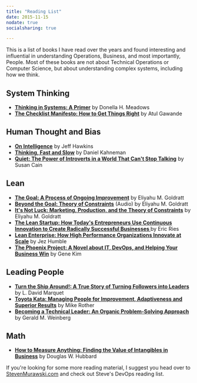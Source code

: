 ```yaml
---
title: "Reading List"
date: 2015-11-15
nodate: true
socialsharing: true

---
```


This is a list of books I have read over the years and found interesting and influential in understanding Operations, Business, and most importantly, People. Most of these books are not about Technical Operations or Computer Science, but about understanding complex systems, including how we think.

## System Thinking
* **[Thinking in Systems: A Primer](http://amzn.com/1603580557)** by Donella H. Meadows
* **[The Checklist Manifesto: How to Get Things Right](http://amzn.com/0312430000)** by Atul Gawande 

## Human Thought and Bias
* **[On Intelligence](http://amzn.com/0805078533)** by Jeff Hawkins
* **[Thinking, Fast and Slow](http://amzn.com/0374533555)** by Daniel Kahneman 
* **[Quiet: The Power of Introverts in a World That Can't Stop Talking](http://amzn.com/0307352153)** by Susan Cain 

## Lean
* **[The Goal: A Process of Ongoing Improvement](http://amzn.com/0884271951)** by Eliyahu M. Goldratt
* **[Beyond the Goal: Theory of Constraints](http://amzn.com/B000ELJ9NO)** (Audio) by Eliyahu M. Goldratt 
* **[It's Not Luck: Marketing, Production, and the Theory of Constraints](http://amzn.com/B00IFI58YW)** by Eliyahu M. Goldratt 
* **[The Lean Startup: How Today's Entrepreneurs Use Continuous Innovation to Create Radically Successful Businesses ](http://amzn.com/0307887898)** by Eric Ries 
* **[Lean Enterprise: How High Performance Organizations Innovate at Scale](http://amzn.com/1449368425)** by Jez Humble 
* **[The Phoenix Project: A Novel about IT, DevOps, and Helping Your Business Win](http://amzn.com/0988262509)** by Gene Kim

## Leading People
* **[Turn the Ship Around!: A True Story of Turning Followers into Leaders ](http://amzn.com/1591846404)** by L. David Marquet
* **[Toyota Kata: Managing People for Improvement, Adaptiveness and Superior Results](http://amzn.com/0071635238)** by Mike Rother 
* **[Becoming a Technical Leader: An Organic Problem-Solving Approach](http://amzn.com/0932633021)** by Gerald M. Weinberg

## Math
* **[How to Measure Anything: Finding the Value of Intangibles in Business](http://amzn.com/1118539273)** by Douglas W. Hubbard 

If you're looking for some more reading material, I suggest you head over to [StevenMurawski.com](http://stevenmurawski.com/devops-reading-list/) and check out Steve's DevOps reading list.